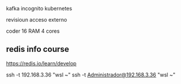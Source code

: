 kafka
  incognito
  kubernetes
    
revisioun
  acceso externo

coder
16 RAM
4 cores

## redis info course
https://redis.io/learn/develop


ssh -t 192.168.3.36 "wsl ~"
ssh -t Administrador@192.168.3.36 "wsl ~"